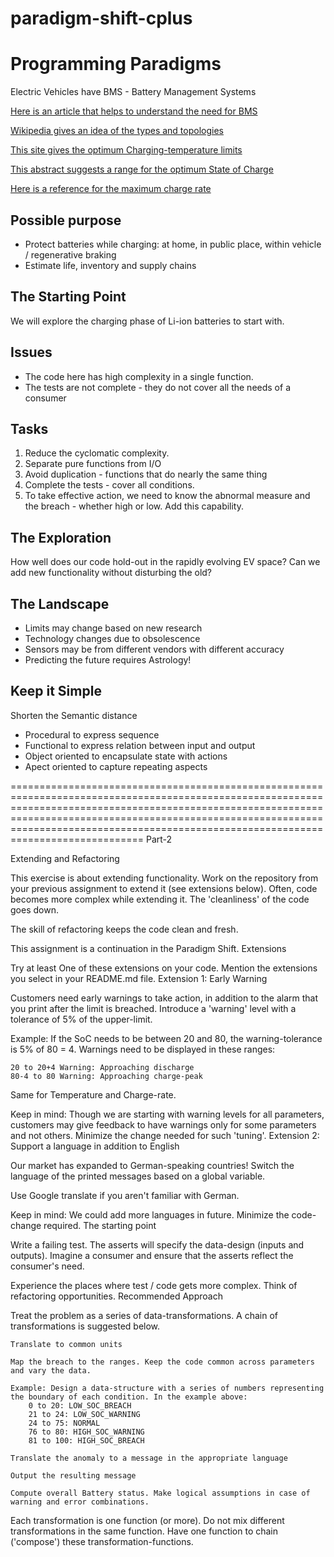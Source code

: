 # paradigm-shift-cplus
# Programming Paradigms

Electric Vehicles have BMS - Battery Management Systems

[Here is an article that helps to understand the need for BMS](https://circuitdigest.com/article/battery-management-system-bms-for-electric-vehicles)

[Wikipedia gives an idea of the types and topologies](https://en.wikipedia.org/wiki/Battery_management_system)

[This site gives the optimum Charging-temperature limits](https://batteryuniversity.com/learn/article/charging_at_high_and_low_temperatures)

[This abstract suggests a range for the optimum State of Charge](https://www.sciencedirect.com/science/article/pii/S2352484719310911)

[Here is a reference for the maximum charge rate](https://www.electronics-notes.com/articles/electronic_components/battery-technology/li-ion-lithium-ion-charging.php#:~:text=Constant%20current%20charge:%20In%20the%20first%20stage%20of,rate%20of%20a%20maximum%20of%200.8C%20is%20recommended.)

## Possible purpose

- Protect batteries while charging:
at home, in public place, within vehicle / regenerative braking
- Estimate life, inventory and supply chains

## The Starting Point

We will explore the charging phase of Li-ion batteries to start with.

## Issues

- The code here has high complexity in a single function.
- The tests are not complete - they do not cover all the needs of a consumer

## Tasks

1. Reduce the cyclomatic complexity.
1. Separate pure functions from I/O
1. Avoid duplication - functions that do nearly the same thing
1. Complete the tests - cover all conditions.
1. To take effective action, we need to know
the abnormal measure and the breach -
whether high or low. Add this capability.

## The Exploration

How well does our code hold-out in the rapidly evolving EV space?
Can we add new functionality without disturbing the old?

## The Landscape

- Limits may change based on new research
- Technology changes due to obsolescence
- Sensors may be from different vendors with different accuracy
- Predicting the future requires Astrology!

## Keep it Simple

Shorten the Semantic distance

- Procedural to express sequence
- Functional to express relation between input and output
- Object oriented to encapsulate state with actions
- Apect oriented to capture repeating aspects


=====================================================================================================================================================================================================================================================================================================
Part-2

Extending and Refactoring

This exercise is about extending functionality. Work on the repository from your previous assignment to extend it (see extensions below). Often, code becomes more complex while extending it. The 'cleanliness' of the code goes down.

The skill of refactoring keeps the code clean and fresh.

This assignment is a continuation in the Paradigm Shift.
Extensions

Try at least One of these extensions on your code. Mention the extensions you select in your README.md file.
Extension 1: Early Warning

Customers need early warnings to take action, in addition to the alarm that you print after the limit is breached. Introduce a 'warning' level with a tolerance of 5% of the upper-limit.

Example: If the SoC needs to be between 20 and 80, the warning-tolerance is 5% of 80 = 4. Warnings need to be displayed in these ranges:

    20 to 20+4 Warning: Approaching discharge
    80-4 to 80 Warning: Approaching charge-peak

Same for Temperature and Charge-rate.

Keep in mind: Though we are starting with warning levels for all parameters, customers may give feedback to have warnings only for some parameters and not others. Minimize the change needed for such 'tuning'.
Extension 2: Support a language in addition to English

Our market has expanded to German-speaking countries! Switch the language of the printed messages based on a global variable.

Use Google translate if you aren't familiar with German.

Keep in mind: We could add more languages in future. Minimize the code-change required.
The starting point

Write a failing test. The asserts will specify the data-design (inputs and outputs). Imagine a consumer and ensure that the asserts reflect the consumer's need.

Experience the places where test / code gets more complex. Think of refactoring opportunities.
Recommended Approach

Treat the problem as a series of data-transformations. A chain of transformations is suggested below.

    Translate to common units

    Map the breach to the ranges. Keep the code common across parameters and vary the data.

    Example: Design a data-structure with a series of numbers representing the boundary of each condition. In the example above:
        0 to 20: LOW_SOC_BREACH
        21 to 24: LOW_SOC_WARNING
        24 to 75: NORMAL
        76 to 80: HIGH_SOC_WARNING
        81 to 100: HIGH_SOC_BREACH

    Translate the anomaly to a message in the appropriate language

    Output the resulting message

    Compute overall Battery status. Make logical assumptions in case of warning and error combinations.

Each transformation is one function (or more). Do not mix different transformations in the same function. Have one function to chain ('compose') these transformation-functions.
